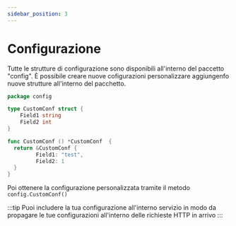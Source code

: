 ```yaml
---
sidebar_position: 3
---
```

# Configurazione

Tutte le strutture di configurazione sono disponibili all'interno del paccetto "config".
È possibile creare nuove cofigurazioni personalizzare aggiungenfo nuove strutture all'interno del pacchetto.

```go title="File di configurazione customizzato"
package config

type CustomConf struct {
    Field1 string
    Field2 int
}

func CustomConf () *CustomConf  {
  return &CustomConf {
         Field1: "test",
         Field2: 1 
  }
}

```

Poi ottenere la configurazione personalizzata tramite il metodo `config.CustomConf()`

:::tip
Puoi includere la tua configurazione all'interno servizio in modo da propagare le tue configurazioni all'interno delle richieste HTTP in arrivo
:::
